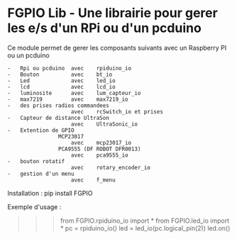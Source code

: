 FGPIO Lib - Une librairie pour gerer les e/s d'un RPi ou d'un pcduino
========================================================================

Ce module permet de gerer les composants suivants avec un Raspberry PI ou un pcduino

	-	Rpi ou pcduino	avec 	rpiduino_io
	-	Bouton			avec 	bt_io
	-	Led				avec	led_io
	-	lcd				avec 	lcd_io
	-	luminosite		avec	lum_capteur_io
	-	max7219			avec	max7219_io
	-	des prises radios commandees
						avec	rcSwitch_io et prises
	-	Capteur de distance UltraSon
						avec	UltraSonic_io
	-	Extention de GPIO
					MCP23017
						avec 	mcp23017_io
					PCA9555 (DF ROBOT DFR0013)
						avec	pca9555_io
	-	bouton rotatif
						avec 	rotary_encoder_io
	-	gestion d'un menu
						avec 	f_menu

Installation :
	pip install FGPIO

Exemple d'usage :
	
>>>from FGPIO.rpiduino_io import *
>>>from FGPIO.led_io import *
>>>pc = rpiduino_io()
>>>led = led_io(pc.logical_pin(2))
>>>led.on()
	